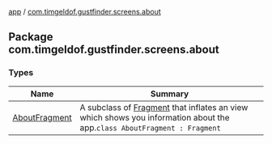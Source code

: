 [app](../index.md) / [com.timgeldof.gustfinder.screens.about](./index.md)

## Package com.timgeldof.gustfinder.screens.about

### Types

| Name | Summary |
|---|---|
| [AboutFragment](-about-fragment/index.md) | A subclass of [Fragment](#) that inflates an view which shows you information about the app.`class AboutFragment : Fragment` |
